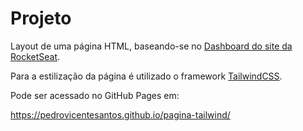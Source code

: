 # Projeto

Layout de uma página HTML, baseando-se no [Dashboard do site da RocketSeat](https://app.rocketseat.com.br/dashboard).

Para a estilização da página é utilizado o framework [TailwindCSS](https://tailwindcss.com).

Pode ser acessado no GitHub Pages em:

https://pedrovicentesantos.github.io/pagina-tailwind/